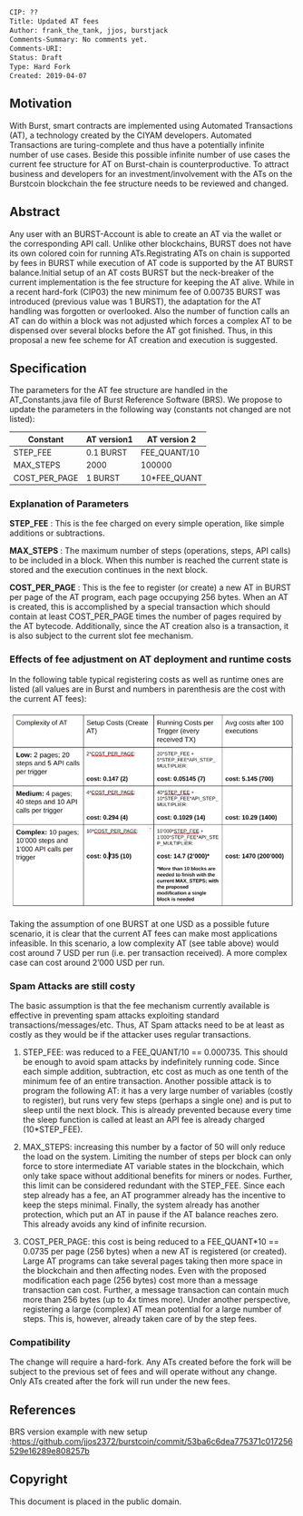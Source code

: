     CIP: ??
    Title: Updated AT fees
    Author: frank_the_tank, jjos, burstjack
    Comments-Summary: No comments yet.
    Comments-URI: 
    Status: Draft
    Type: Hard Fork
    Created: 2019-04-07


## Motivation

With Burst, smart contracts are implemented using Automated Transactions (AT), a technology created by the CIYAM developers. Automated Transactions are turing-complete and thus have a potentially infinite number of use cases. Beside this possible infinite number of use cases the current fee structure for AT on Burst-chain is counterproductive.
To attract business and developers for an investment/involvement with the ATs on the Burstcoin blockchain the fee structure needs to be reviewed and changed.


## Abstract

Any user with an BURST-Account is able to create an AT via the wallet or the corresponding API call. Unlike other blockchains, BURST does not have its own colored coin for running ATs.Registrating ATs on chain is supported by fees in BURST while execution of AT code is supported by the AT BURST balance.Initial setup of an AT costs BURST but the neck-breaker of the current implementation is the fee structure for keeping the AT alive. While in a recent hard-fork (CIP03) the new minimum fee of 0.00735 BURST was introduced (previous value was 1 BURST), the adaptation for the AT handling was forgotten or overlooked. Also the number of function calls an AT can do within a block was not adjusted which forces a complex AT to be dispensed over several blocks before the AT got finished.
Thus, in this proposal a new fee scheme for AT creation and execution is suggested.


## Specification

The parameters for the AT fee structure are handled in the AT_Constants.java file of Burst Reference Software (BRS). We propose to update the parameters in the following way (constants not changed are not listed):


| Constant | AT version1 | AT version 2|
|----------|-------------|-------------|
| STEP_FEE |  0.1 BURST  | FEE_QUANT/10|
| MAX_STEPS| 2000        | 100000      |
| COST_PER_PAGE| 1 BURST | 10*FEE_QUANT|

### Explanation of Parameters

**STEP_FEE** : This is the fee charged on every simple operation, like simple additions or subtractions.

**MAX_STEPS** : The maximum number of steps (operations, steps, API calls) to be included in a block. When this number is reached the current state is stored and the execution continues in the next block.

**COST_PER_PAGE** : This is the fee to register (or create) a new AT in BURST per page of the AT program, each page occupying 256 bytes. When an AT is created, this is accomplished by a special transaction which should contain at least COST_PER_PAGE times the number of pages required by the AT bytecode. Additionally, since the AT creation also is a transaction, it is also subject to the current slot fee mechanism.

### Effects of fee adjustment on AT deployment and runtime costs

In the following table typical registering costs as well as runtime ones are listed (all values are in Burst and numbers in parenthesis are the cost with the current AT fees):

![AT cases](./AT-cases.png)


Taking the assumption of one BURST at one USD as a possible future scenario, it is clear that the current AT fees can make most applications infeasible. In this scenario, a low complexity AT (see table above) would cost around 7 USD per run (i.e. per transaction received). A more complex case can cost around 2’000 USD per run. 


### Spam Attacks are still costy

The basic assumption is that the fee mechanism currently available is effective in preventing spam attacks exploiting standard transactions/messages/etc. Thus, AT Spam attacks need to be at least as costly as they would be if the attacker uses regular transactions.

1. STEP_FEE: was reduced to a FEE_QUANT/10 == 0.000735. This should be enough to avoid spam attacks by indefinitely running code. Since each simple addition, subtraction, etc cost as much as one tenth of the minimum fee of an entire transaction. Another possible attack is to program the following AT: it has a very large number of variables (costly to register), but runs very few steps (perhaps a single one) and is put to sleep until the next block. This is already prevented because every time the sleep function is called at least an API fee is already charged (10*STEP_FEE).

1. MAX_STEPS: increasing this number by a factor of 50  will only reduce the load on the system. Limiting the number of steps per block can only force to store intermediate AT variable states in the blockchain, which only take space without additional benefits for miners or nodes. Further, this limit can be considered redundant with the STEP_FEE. Since each step already has a fee, an AT programmer already has the incentive to keep the steps minimal. Finally, the system already has another protection, which put an AT in pause if the AT balance reaches zero. This already avoids any kind of infinite recursion.

1. COST_PER_PAGE: this cost is being reduced to a FEE_QUANT*10 == 0.0735 per page (256 bytes) when a new AT is registered (or created). Large AT programs can take several pages taking then more space in the blockchain and then affecting nodes. Even with the proposed modification each page (256 bytes) cost more than a message transaction can cost. Further, a message transaction can contain much more than 256 bytes (up to 4x times more). Under another perspective, registering a large (complex) AT mean potential for a large number of steps. This is, however, already taken care of by the step fees.


### Compatibility

The change will require a hard-fork. Any ATs created before the fork will be subject to the previous set of fees and will operate without any change. Only ATs created after the fork will run under the new fees.

## References

BRS version example with new  setup :https://github.com/jjos2372/burstcoin/commit/53ba6c6dea775371c017256529e16289e808257b

## Copyright

This document is placed in the public domain.
